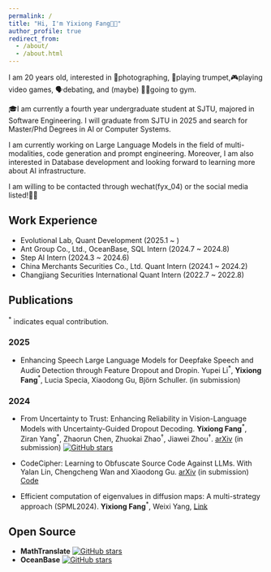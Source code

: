 ```yaml
---
permalink: /
title: "Hi, I'm Yixiong Fang👋🏼"
author_profile: true
redirect_from: 
  - /about/
  - /about.html
---
```

I am 20 years old, interested in 📸photographing, 🎺playing trumpet,🎮playing video games, 🗣️debating, and (maybe) 🏋🏼going to gym.

🎓I am currently a fourth year undergraduate student at SJTU, majored in Software Engineering. I will graduate from SJTU in 2025 and search for Master/Phd Degrees in AI or Computer Systems.

I am currently working on Large Language Models in the field of multi-modalities, code generation and prompt engineering. Moreover, I am also interested in Database development and looking forward to learning more about AI infrastructure.

I am willing to be contacted through wechat(fyx_04) or the social media listed!👏🏼

## Work Experience
- Evolutional Lab, Quant Development (2025.1 ~ )
- Ant Group Co., Ltd., OceanBase, SQL Intern (2024.7 ~ 2024.8)
- Step AI Intern (2024.3 ~ 2024.6)
- China Merchants Securities Co., Ltd. Quant Intern (2024.1 ~ 2024.2)
- Changjiang Securities International Quant Intern (2022.7 ~ 2022.8)

## Publications
<sup>\*</sup> indicates equal contribution.

### 2025
- Enhancing Speech Large Language Models for Deepfake Speech and Audio Detection through Feature Dropout and Dropin. Yupei Li<sup>\*</sup>, **Yixiong Fang**<sup>\*</sup>, Lucia Specia, Xiaodong Gu, Björn Schuller. (in submission)

### 2024
- From Uncertainty to Trust: Enhancing Reliability in Vision-Language Models
with Uncertainty-Guided Dropout Decoding. **Yixiong Fang**<sup>\*</sup>, Ziran Yang<sup>\*</sup>,  Zhaorun Chen,  Zhuokai Zhao<sup>†</sup>,  Jiawei Zhou<sup>†</sup>. [arXiv](https://arxiv.org/abs/2412.06474) (in submission)
 [![GitHub stars](https://img.shields.io/github/stars/kigb/DropoutDecoding?style=social)](https://github.com/kigb/DropoutDecoding) 
- CodeCipher: Learning to Obfuscate Source Code Against LLMs. With Yalan Lin, Chengcheng Wan and Xiaodong Gu. [arXiv](https://arxiv.org/abs/2410.05797) (in submission) [Code](https://anonymous.4open.science/r/CodeCipher_final-9D7E/README.md)

- Efficient computation of eigenvalues in diffusion maps: A multi-strategy approach (SPML2024). **Yixiong Fang**<sup>\*</sup>, Weixi Yang, [Link](https://doi.org/10.54254/2755-2721/55/20241429)

## Open Source  
- **MathTranslate** [![GitHub stars](https://img.shields.io/github/stars/SUSYUSTC/MathTranslate?style=social)](https://github.com/SUSYUSTC/MathTranslate) 
- **OceanBase** [![GitHub stars](https://img.shields.io/github/stars/oceanbase/oceanbase?style=social)](https://github.com/oceanbase/oceanbase) 
